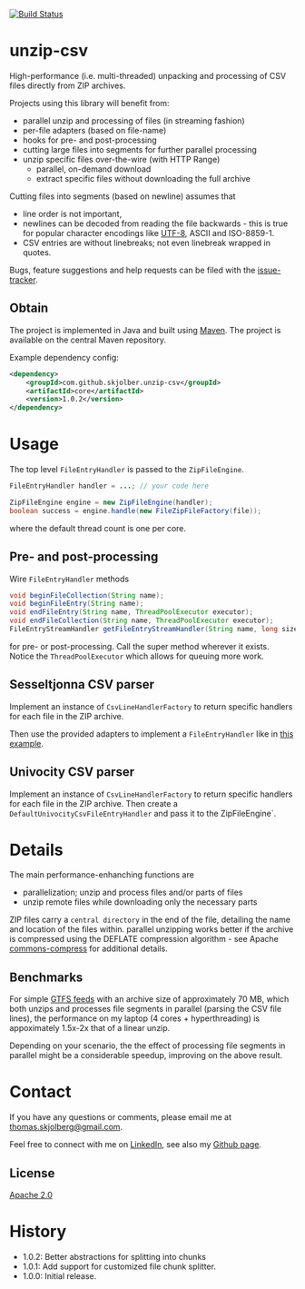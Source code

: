[![Build Status](https://travis-ci.org/skjolber/unzip-csv.svg)](https://travis-ci.org/skjolber/unzip-csv)

# unzip-csv
High-performance (i.e. multi-threaded) unpacking and processing of CSV files directly from ZIP archives.

Projects using this library will benefit from:
 * parallel unzip and processing of files (in streaming fashion)
 * per-file adapters (based on file-name)
 * hooks for pre- and post-processing 
 * cutting large files into segments for further parallel processing 
 * unzip specific files over-the-wire (with HTTP Range)
   * parallel, on-demand download
   * extract specific files without downloading the full archive

Cutting files into segments (based on newline) assumes that 

 * line order is not important,
 * newlines can be decoded from reading the file backwards - this is true for popular character encodings like [UTF-8], ASCII and ISO-8859-1. 
 * CSV entries are without linebreaks; not even linebreak wrapped in quotes.

Bugs, feature suggestions and help requests can be filed with the [issue-tracker].

## Obtain
The project is implemented in Java and built using [Maven]. The project is available on the central Maven repository.

Example dependency config:

```xml
<dependency>
    <groupId>com.github.skjolber.unzip-csv</groupId>
    <artifactId>core</artifactId>
    <version>1.0.2</version>
</dependency>
```

# Usage
The top level `FileEntryHandler` is passed to the `ZipFileEngine`. 


```java
FileEntryHandler handler = ...; // your code here

ZipFileEngine engine = new ZipFileEngine(handler);
boolean success = engine.handle(new FileZipFileFactory(file));
```
where the default thread count is one per core.

## Pre- and post-processing
Wire `FileEntryHandler` methods 

```java
void beginFileCollection(String name);
void beginFileEntry(String name);
void endFileEntry(String name, ThreadPoolExecutor executor);
void endFileCollection(String name, ThreadPoolExecutor executor);
FileEntryStreamHandler getFileEntryStreamHandler(String name, long size, ThreadPoolExecutor executor);
```

for pre- or post-processing. Call the super method wherever it exists. Notice the `ThreadPoolExecutor` which allows for queuing more work.


## Sesseltjonna CSV parser
Implement an instance of `CsvLineHandlerFactory` to return specific handlers for each file in the ZIP archive.

Then use the provided adapters to implement a `FileEntryHandler` like in [this example](src/test/java/com/github/skjolber/unzip/TestSesselTjonnaCsvFileEntryHandler.java). 

## Univocity CSV parser
Implement an instance of `CsvLineHandlerFactory` to return specific handlers for each file in the ZIP archive. Then create a `DefaultUnivocityCsvFileEntryHandler` and pass it to the ZipFileEngine`.

# Details
The main performance-enhanching functions are
 * parallelization; unzip and process files and/or parts of files
 * unzip remote files while downloading only the necessary parts

ZIP files carry a `central directory` in the end of the file, detailing the name and location of the files within. parallel unzipping works better if the archive is compressed using the DEFLATE compression algorithm - see Apache [commons-compress](https://commons.apache.org/proper/commons-compress/zip.html) for additional details.


## Benchmarks
For simple [GTFS feeds] with an archive size of approximately 70 MB, which both unzips and processes file segments in parallel (parsing the CSV file lines), the performance on my laptop (4 cores + hyperthreading) is appoximately 1.5x-2x that of a linear unzip. 

Depending on your scenario, the the effect of processing file segments in parallel might be a considerable speedup, improving on the above result.

# Contact
If you have any questions or comments, please email me at thomas.skjolberg@gmail.com.

Feel free to connect with me on [LinkedIn], see also my [Github page].
## License
[Apache 2.0]

# History
 - 1.0.2: Better abstractions for splitting into chunks 
 - 1.0.1: Add support for customized file chunk splitter.
 - 1.0.0: Initial release.

[GTFS feeds]:			https://www.entur.org/dev/rutedata/
[Apache 2.0]: 			http://www.apache.org/licenses/LICENSE-2.0.html
[issue-tracker]:		https://github.com/skjolber/unzip-csv/issues
[Maven]:				http://maven.apache.org/
[LinkedIn]:				http://lnkd.in/r7PWDz
[Github page]:			https://skjolber.github.io
[UTF-8]:				https://stackoverflow.com/questions/22257486/iterate-backwards-through-a-utf8-multibyte-string
